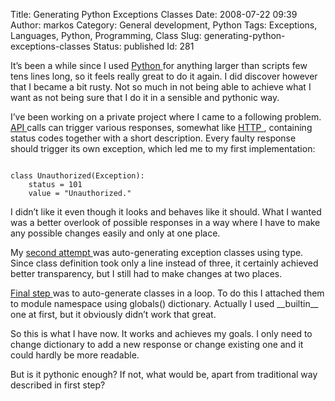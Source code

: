 Title: Generating Python Exceptions Classes
Date: 2008-07-22 09:39
Author: markos
Category: General development, Python
Tags: Exceptions, Languages, Python, Programming, Class
Slug: generating-python-exceptions-classes
Status: published
Id: 281

<div>
 <p>
  It’s been a while since I used
  <a class="zem_slink" href="http://www.python.org/" rel="homepage" title="Python (programming language)">
   Python
  </a>
  for anything larger than scripts few tens lines long, so it feels really great to do it again. I did discover however that I became a bit rusty. Not so much in not being able to achieve what I want as not being sure that I do it in a sensible and pythonic way.
 </p>
 <p>
  I’ve been working on a private project where I came to a following problem.
  <a class="zem_slink" href="http://en.wikipedia.org/wiki/Application_programming_interface" rel="wikipedia" title="Application programming interface">
   API
  </a>
  calls can trigger various responses, somewhat like
  <a class="zem_slink" href="http://en.wikipedia.org/wiki/Hypertext_Transfer_Protocol" rel="wikipedia" title="Hypertext Transfer Protocol">
   HTTP
  </a>
  , containing status codes together with a short description. Every faulty response should trigger its own exception, which led me to my first implementation:
 </p>
 <pre><code>
class Unauthorized(Exception):
    status = 101
    value = "Unauthorized."
</code></pre>
 <p>
  I didn’t like it even though it looks and behaves like it should. What I wanted was a better overlook of possible responses in a way where I have to make any possible changes easily and only at one place.
 </p>
 <p>
  My
  <a href="http://markos.gaivo.net/examples/pyexceptions/exceptions1.txt" title="Example">
   second attempt
  </a>
  was auto-generating exception classes using type. Since class definition took only a line instead of three, it certainly achieved better transparency, but I still had to make changes at two places.
 </p>
 <p>
  <a href="http://markos.gaivo.net/examples/pyexceptions/exceptions2.txt">
   Final step
  </a>
  was to auto-generate classes in a loop. To do this I attached them to module namespace using globals() dictionary. Actually I used __builtin__ one at first, but it obviously didn’t work that great.
 </p>
 <p>
  So this is what I have now. It works and achieves my goals. I only need to change dictionary to add a new response or change existing one and it could hardly be more readable.
 </p>
 <p>
  But is it pythonic enough? If not, what would be, apart from traditional way described in first step?
 </p>
</div>
